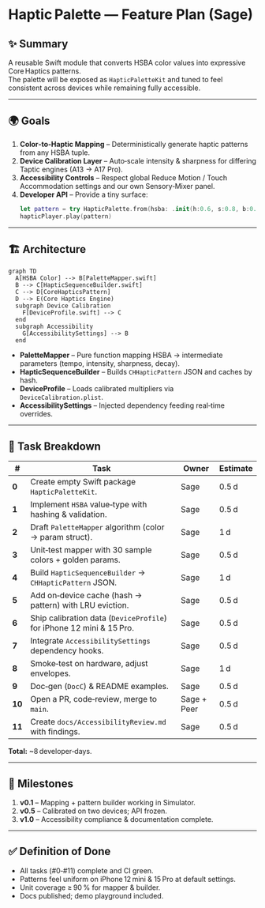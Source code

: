 # Haptic Palette — Feature Plan (Sage)

## ✨ Summary
A reusable Swift module that converts HSBA color values into expressive Core Haptics patterns.  
The palette will be exposed as `HapticPaletteKit` and tuned to feel consistent across devices while remaining fully accessible.

---

## 🌍 Goals
1. **Color‑to‑Haptic Mapping** – Deterministically generate haptic patterns from any HSBA tuple.  
2. **Device Calibration Layer** – Auto‑scale intensity & sharpness for differing Taptic engines (A13 → A17 Pro).  
3. **Accessibility Controls** – Respect global Reduce Motion / Touch Accommodation settings and our own Sensory‑Mixer panel.  
4. **Developer API** – Provide a tiny surface:  
   ```swift
   let pattern = try HapticPalette.from(hsba: .init(h:0.6, s:0.8, b:0.9, a:1))
   hapticPlayer.play(pattern)
   ```  

---

## 🏗️ Architecture

```mermaid
graph TD
  A[HSBA Color] --> B[PaletteMapper.swift]
  B --> C[HapticSequenceBuilder.swift]
  C --> D[CoreHapticsPattern]
  D --> E(Core Haptics Engine)
  subgraph Device Calibration
    F[DeviceProfile.swift] --> C
  end
  subgraph Accessibility
    G[AccessibilitySettings] --> B
  end
```

* **PaletteMapper** – Pure function mapping HSBA → intermediate parameters (tempo, intensity, sharpness, decay).  
* **HapticSequenceBuilder** – Builds `CHHapticPattern` JSON and caches by hash.  
* **DeviceProfile** – Loads calibrated multipliers via `DeviceCalibration.plist`.  
* **AccessibilitySettings** – Injected dependency feeding real‑time overrides.

---

## 📝 Task Breakdown

| # | Task | Owner | Estimate |
|---|------|-------|----------|
| **0** | Create empty Swift package `HapticPaletteKit`. | Sage | 0.5 d |
| **1** | Implement `HSBA` value‑type with hashing & validation. | Sage | 0.5 d |
| **2** | Draft `PaletteMapper` algorithm (color → param struct). | Sage | 1 d |
| **3** | Unit‑test mapper with 30 sample colors + golden params. | Sage | 0.5 d |
| **4** | Build `HapticSequenceBuilder` → `CHHapticPattern` JSON. | Sage | 1 d |
| **5** | Add on‑device cache (hash → pattern) with LRU eviction. | Sage | 0.5 d |
| **6** | Ship calibration data (`DeviceProfile`) for iPhone 12 mini & 15 Pro. | Sage | 0.5 d |
| **7** | Integrate `AccessibilitySettings` dependency hooks. | Sage | 0.5 d |
| **8** | Smoke‑test on hardware, adjust envelopes. | Sage | 1 d |
| **9** | Doc‑gen (`DocC`) & README examples. | Sage | 0.5 d |
| **10** | Open a PR, code‑review, merge to `main`. | Sage + Peer | 0.5 d |
| **11** | Create `docs/AccessibilityReview.md` with findings. | Sage | 0.5 d |

**Total:** ~8 developer‑days.

---

## 🔄 Milestones

1. **v0.1** – Mapping + pattern builder working in Simulator.  
2. **v0.5** – Calibrated on two devices; API frozen.  
3. **v1.0** – Accessibility compliance & documentation complete.

---

## ✅ Definition of Done
- All tasks (#0‑#11) complete and CI green.  
- Patterns feel uniform on iPhone 12 mini & 15 Pro at default settings.  
- Unit coverage ≥ 90 % for mapper & builder.  
- Docs published; demo playground included.
